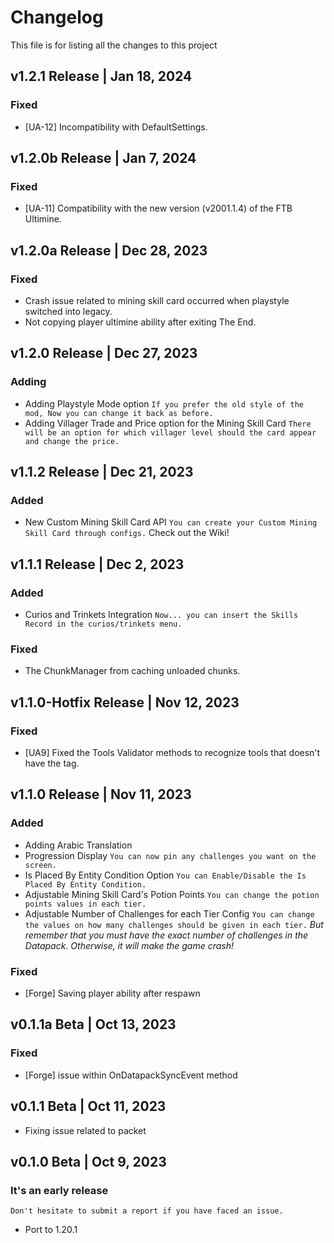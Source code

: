# Changelog
This file is for listing all the changes to this project

## v1.2.1 Release | Jan 18, 2024
### Fixed
- [UA-12] Incompatibility with DefaultSettings.

## v1.2.0b Release | Jan 7, 2024
### Fixed
- [UA-11] Compatibility with the new version (v2001.1.4) of the FTB Ultimine.

## v1.2.0a Release | Dec 28, 2023
### Fixed
- Crash issue related to mining skill card occurred when playstyle switched into legacy.
- Not copying player ultimine ability after exiting The End.

## v1.2.0 Release | Dec 27, 2023
### Adding
- Adding Playstyle Mode option `If you prefer the old style of the mod, Now you can change it back as before.`
- Adding Villager Trade and Price option for the Mining Skill Card `There will be an option for which villager level should the card appear and change the price.`

## v1.1.2 Release | Dec 21, 2023
### Added
- New Custom Mining Skill Card API `You can create your Custom Mining Skill Card through configs.` Check out the Wiki!


## v1.1.1 Release | Dec 2, 2023
### Added
- Curios and Trinkets Integration `Now... you can insert the Skills Record in the curios/trinkets menu.`
### Fixed
- The ChunkManager from caching unloaded chunks.


## v1.1.0-Hotfix Release | Nov 12, 2023
### Fixed
- [UA9] Fixed the Tools Validator methods to recognize tools that doesn't have the tag.


## v1.1.0 Release | Nov 11, 2023
### Added
- Adding Arabic Translation
- Progression Display `You can now pin any challenges you want on the screen.`
- Is Placed By Entity Condition Option `You can Enable/Disable the Is Placed By Entity Condition.`
- Adjustable Mining Skill Card's Potion Points `You can change the potion points values in each tier.`
- Adjustable Number of Challenges for each Tier Config `You can change the values on how many challenges should be given in each tier.`
  *But remember that you must have the exact number of challenges in the Datapack. Otherwise, it will make the game crash!*
### Fixed
- [Forge] Saving player ability after respawn

## v0.1.1a Beta | Oct 13, 2023
### Fixed
- [Forge] issue within OnDatapackSyncEvent method


## v0.1.1 Beta | Oct 11, 2023
- Fixing issue related to packet


## v0.1.0 Beta | Oct 9, 2023
### It's an early release
`Don't hesitate to submit a report if you have faced an issue.`
- Port to 1.20.1